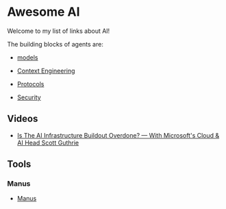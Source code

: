 # Awesome AI

Welcome to my list of links about AI!

The building blocks of agents are:

- [models](./models/README.md)

- [Context Engineering](./context-engineering/README.md)
- [Protocols](./protocols/README.md)
- [Security](./SECURITY.md)

## Videos

- [Is The AI Infrastructure Buildout Overdone? — With Microsoft's Cloud & AI Head Scott Guthrie](https://www.youtube.com/watch?v=g6vFyuCZrVs)

## Tools

### Manus

- [Manus](https://manus.im/)